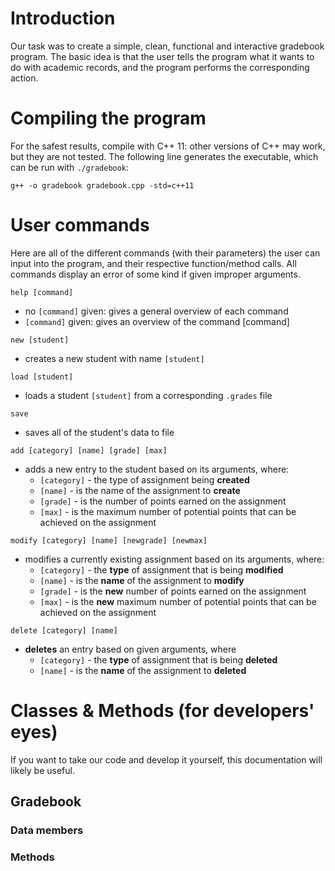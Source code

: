 # Introduction
Our task was to create a simple, clean, functional and interactive gradebook program. The basic idea is that the user tells the program what it wants to do with academic records, and the program performs the corresponding action. 

# Compiling the program
For the safest results, compile with C++ 11: other versions of C++ may work, but they are not tested. The following line generates the executable, which can be run with ```./gradebook```:

```g++ -o gradebook gradebook.cpp -std=c++11```

# User commands
 Here are all of the different commands (with their parameters) the user can input into the program, and their respective function/method calls. 
 All commands display an error of some kind if given improper arguments. 
 
```help [command]```
+ no ```[command]``` given: gives a general overview of each command
+ ```[command]``` given: gives an overview of the command [command]


```new [student]```
+ creates a new student with name ```[student]```

```load [student]```
+ loads a student ```[student]``` from a corresponding ```.grades``` file

```save```
 + saves all of the student's data to file

```add [category] [name] [grade] [max]```
+ adds a new entry to the student based on its arguments, where: 
  + ```[category]``` - the type of assignment being **created**
  + ```[name]``` - is the name of the assignment to **create**
  + ```[grade]``` - is the number of points earned on the assignment
  + ```[max]``` - is the maximum number of potential points that can be achieved on the assignment

```modify [category] [name] [newgrade] [newmax]```
+ modifies a currently existing assignment based on its arguments, where: 
  + ```[category]``` - the **type** of assignment that is being **modified**
  + ```[name]``` - is the **name** of the assignment to **modify**
  + ```[grade]``` - is the **new** number of points earned on the assignment
  + ```[max]``` - is the **new** maximum number of potential points that can be achieved on the assignment

```delete [category] [name]```
+ **deletes** an entry based on given arguments, where
  + ```[category]``` - the **type** of assignment that is being **deleted**
  + ```[name]``` - is the **name** of the assignment to **deleted**




# Classes & Methods (for developers' eyes)

If you want to take our code and develop it yourself, this documentation will likely be useful. 

## Gradebook

### Data members

### Methods


 
 
